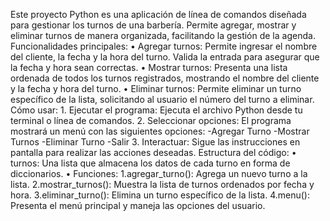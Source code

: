 Este proyecto Python es una aplicación de línea de comandos diseñada para gestionar los turnos de una barbería. Permite agregar, mostrar y eliminar turnos de manera organizada, facilitando la gestión de la agenda.
Funcionalidades principales:
    • Agregar turnos: Permite ingresar el nombre del cliente, la fecha y la hora del turno. Valida la entrada para asegurar que la fecha y hora sean correctas.
    • Mostrar turnos: Presenta una lista ordenada de todos los turnos registrados, mostrando el nombre del cliente y la fecha y hora del turno.
    • Eliminar turnos: Permite eliminar un turno específico de la lista, solicitando al usuario el número del turno a eliminar.
Cómo usar:
    1. Ejecutar el programa: Ejecuta el archivo Python desde tu terminal o línea de comandos.
    2. Seleccionar opciones: El programa mostrará un menú con las siguientes opciones:
        -Agregar Turno
        -Mostrar Turnos
        -Eliminar Turno
        -Salir
    3. Interactuar: Sigue las instrucciones en pantalla para realizar las acciones deseadas. 
    Estructura del código:
    • turnos: Una lista que almacena los datos de cada turno en forma de diccionarios.
    • Funciones:
        1.agregar_turno(): Agrega un nuevo turno a la lista.
        2.mostrar_turnos(): Muestra la lista de turnos ordenados por fecha y hora.
        3.eliminar_turno(): Elimina un turno específico de la lista.
        4.menu(): Presenta el menú principal y maneja las opciones del usuario.
   
